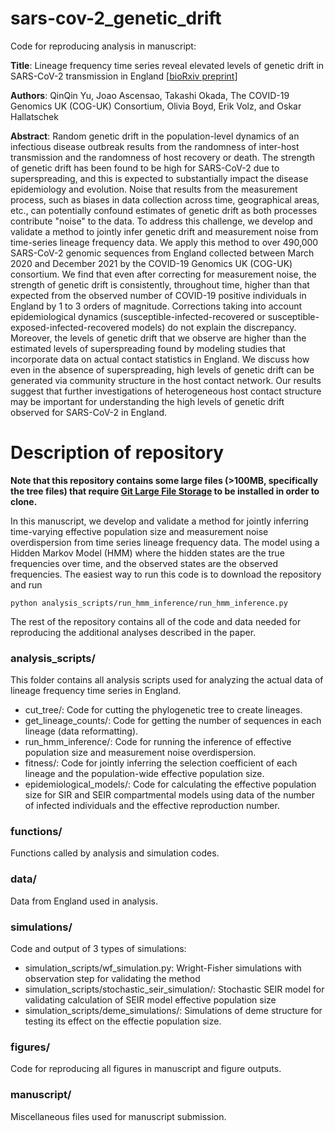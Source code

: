 # sars-cov-2_genetic_drift
 Code for reproducing analysis in manuscript: 
 
**Title**: 
Lineage frequency time series reveal elevated levels of genetic drift in SARS-CoV-2 transmission in England [[bioRxiv preprint](https://www.biorxiv.org/content/10.1101/2022.11.21.517390v1)]

**Authors**: 
QinQin Yu, Joao Ascensao, Takashi Okada, The COVID-19 Genomics UK (COG-UK) Consortium, Olivia Boyd, Erik Volz, and Oskar Hallatschek
 
**Abstract**:
Random genetic drift in the population-level dynamics of an infectious disease outbreak results from the randomness of inter-host transmission and the randomness of host recovery or death. The strength of genetic drift has been found to be high for SARS-CoV-2 due to superspreading, and this is expected to substantially impact the disease epidemiology and evolution. Noise that results from the measurement process, such as biases in data collection across time, geographical areas, etc., can potentially confound estimates of genetic drift as both processes contribute "noise" to the data. To address this challenge, we develop and validate a method to jointly infer genetic drift and measurement noise from time-series lineage frequency data. We apply this method to over 490,000 SARS-CoV-2 genomic sequences from England collected between March 2020 and December 2021 by the COVID-19 Genomics UK (COG-UK) consortium. We find that even after correcting for measurement noise, the strength of genetic drift is consistently, throughout time, higher than that expected from the observed number of COVID-19 positive individuals in England by 1 to 3 orders of magnitude. Corrections taking into account epidemiological dynamics (susceptible-infected-recovered or susceptible-exposed-infected-recovered models) do not explain the discrepancy. Moreover, the levels of genetic drift that we observe are higher than the estimated levels of superspreading found by modeling studies that incorporate data on actual contact statistics in England. We discuss how even in the absence of superspreading, high levels of genetic drift can be generated via community structure in the host contact network. Our results suggest that further investigations of heterogeneous host contact structure may be important for understanding the high levels of genetic drift observed for SARS-CoV-2 in England.

# Description of repository

**Note that this repository contains some large files (>100MB, specifically the tree files) that require [Git Large File Storage](https://git-lfs.com/) to be installed in order to clone.**

 In this manuscript, we develop and validate a method for jointly inferring time-varying effective population size and measurement noise overdispersion from time series lineage frequency data. The model using a Hidden Markov Model (HMM) where the hidden states are the true frequencies over time, and the observed states are the observed frequencies. The easiest way to run this code is to download the repository and run
 
 `python analysis_scripts/run_hmm_inference/run_hmm_inference.py`
 
 The rest of the repository contains all of the code and data needed for reproducing the additional analyses described in the paper. 
 
### analysis_scripts/
This folder contains all analysis scripts used for analyzing the actual data of lineage frequency time series in England. 
- cut_tree/: Code for cutting the phylogenetic tree to create lineages.
- get_lineage_counts/: Code for getting the number of sequences in each lineage (data reformatting). 
- run_hmm_inference/: Code for running the inference of effective population size and measurement noise overdispersion. 
- fitness/: Code for jointly inferring the selection coefficient of each lineage and the population-wide effective population size. 
- epidemiological_models/: Code for calculating the effective population size for SIR and SEIR compartmental models using data of the number of infected individuals and the effective reproduction number.

### functions/
Functions called by analysis and simulation codes. 

### data/
Data from England used in analysis. 

### simulations/
Code and output of 3 types of simulations: 
- simulation_scripts/wf_simulation.py: Wright-Fisher simulations with observation step for validating the method
- simulation_scripts/stochastic_seir_simulation/: Stochastic SEIR model for validating calculation of SEIR model effective population size
- simulation_scripts/deme_simulations/: Simulations of deme structure for testing its effect on the effectie population size. 

### figures/
Code for reproducing all figures in manuscript and figure outputs.

### manuscript/
Miscellaneous files used for manuscript submission. 


 
 
